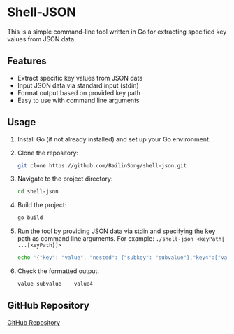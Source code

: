 # Shell-JSON

This is a simple command-line tool written in Go for extracting specified key values from JSON data.

## Features

- Extract specific key values from JSON data
- Input JSON data via standard input (stdin)
- Format output based on provided key path
- Easy to use with command line arguments

## Usage

1. Install Go (if not already installed) and set up your Go environment.

2. Clone the repository:

   ```sh
   git clone https://github.com/BailinSong/shell-json.git
   ```

3. Navigate to the project directory:

   ```sh
   cd shell-json
   ```

4. Build the project:

   ```sh
   go build
   ```

5. Run the tool by providing JSON data via stdin and specifying the key path as command line arguments. For example:
   `./shell-json <keyPath[ ...[keyPath]]>`
   ```sh
   echo '{"key": "value", "nested": {"subkey": "subvalue"},"key4":["value4","value5","value6","value7"]}' | ./shell-json key nested.subkey key4.[0]
   ```


6. Check the formatted output.
   ```sh
   value subvalue    value4
   ```

## GitHub Repository

[GitHub Repository](https://github.com/BailinSong/shell-json)



